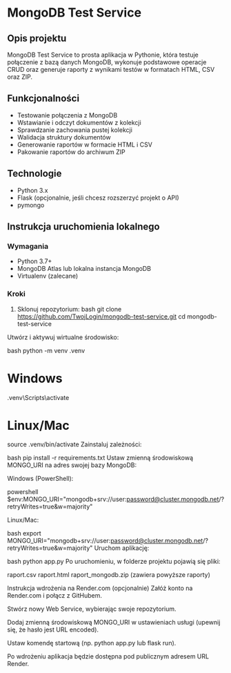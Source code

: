 # MongoDB Test Service

## Opis projektu
MongoDB Test Service to prosta aplikacja w Pythonie, która testuje połączenie z bazą danych MongoDB, wykonuje podstawowe operacje CRUD oraz generuje raporty z wynikami testów w formatach HTML, CSV oraz ZIP.

## Funkcjonalności
- Testowanie połączenia z MongoDB
- Wstawianie i odczyt dokumentów z kolekcji
- Sprawdzanie zachowania pustej kolekcji
- Walidacja struktury dokumentów
- Generowanie raportów w formacie HTML i CSV
- Pakowanie raportów do archiwum ZIP

## Technologie
- Python 3.x
- Flask (opcjonalnie, jeśli chcesz rozszerzyć projekt o API)
- pymongo

## Instrukcja uruchomienia lokalnego

### Wymagania
- Python 3.7+
- MongoDB Atlas lub lokalna instancja MongoDB
- Virtualenv (zalecane)

### Kroki

1. Sklonuj repozytorium:
bash
git clone https://github.com/TwojLogin/mongodb-test-service.git
cd mongodb-test-service

Utwórz i aktywuj wirtualne środowisko:

bash
python -m venv .venv
# Windows
.venv\Scripts\activate
# Linux/Mac
source .venv/bin/activate
Zainstaluj zależności:

bash
pip install -r requirements.txt
Ustaw zmienną środowiskową MONGO_URI na adres swojej bazy MongoDB:

Windows (PowerShell):

powershell
$env:MONGO_URI="mongodb+srv://user:password@cluster.mongodb.net/?retryWrites=true&w=majority"

Linux/Mac:

bash
export MONGO_URI="mongodb+srv://user:password@cluster.mongodb.net/?retryWrites=true&w=majority"
Uruchom aplikację:

bash
python app.py
Po uruchomieniu, w folderze projektu pojawią się pliki:

raport.csv
raport.html
raport_mongodb.zip (zawiera powyższe raporty)

Instrukcja wdrożenia na Render.com (opcjonalnie)
Załóż konto na Render.com i połącz z GitHubem.

Stwórz nowy Web Service, wybierając swoje repozytorium.

Dodaj zmienną środowiskową MONGO_URI w ustawieniach usługi (upewnij się, że hasło jest URL encoded).

Ustaw komendę startową (np. python app.py lub flask run).

Po wdrożeniu aplikacja będzie dostępna pod publicznym adresem URL Render.
